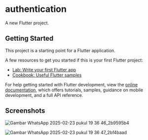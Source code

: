 
# authentication

A new Flutter project.

## Getting Started

This project is a starting point for a Flutter application.

A few resources to get you started if this is your first Flutter project:

- [Lab: Write your first Flutter app](https://docs.flutter.dev/get-started/codelab)
- [Cookbook: Useful Flutter samples](https://docs.flutter.dev/cookbook)

For help getting started with Flutter development, view the
[online documentation](https://docs.flutter.dev/), which offers tutorials,
samples, guidance on mobile development, and a full API reference.

## Screenshots

![Gambar WhatsApp 2025-02-23 pukul 19 36 46_2b9595b4](https://github.com/user-attachments/assets/bd0d93e6-9d50-4849-a4f0-fde2c744bb92)

![Gambar WhatsApp 2025-02-23 pukul 19 36 47_2bf4baad](https://github.com/user-attachments/assets/0506f443-e7af-429a-9d9e-d07d50866280)
